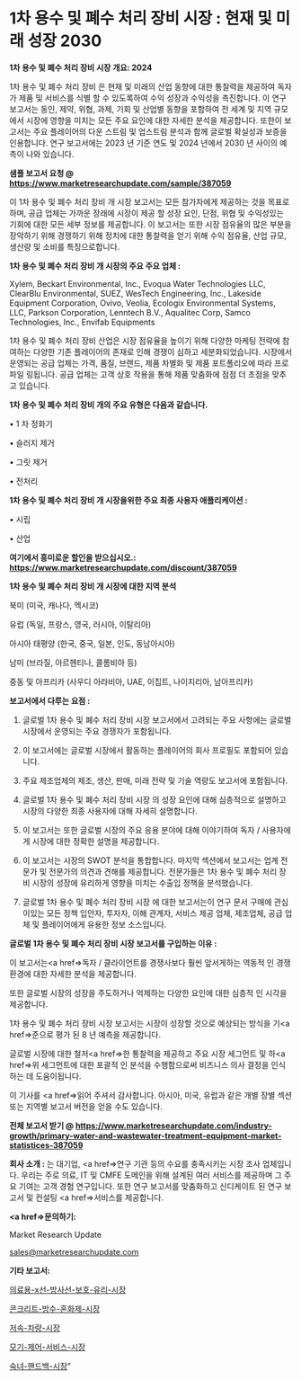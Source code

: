 # 1차 용수 및 폐수 처리 장비 시장 : 현재 및 미래 성장 2030

<strong>1차 용수 및 폐수 처리 장비 시장 개요: 2024</strong>

1차 용수 및 폐수 처리 장비 은 현재 및 미래의 산업 동향에 대한 통찰력을 제공하여 독자가 제품 및 서비스를 식별 할 수 있도록하여 수익 성장과 수익성을 촉진합니다. 이 연구 보고서는 동인, 제약, 위협, 과제, 기회 및 산업별 동향을 포함하여 전 세계 및 지역 규모에서 시장에 영향을 미치는 모든 주요 요인에 대한 자세한 분석을 제공합니다. 또한이 보고서는 주요 플레이어의 다운 스트림 및 업스트림 분석과 함께 글로벌 확실성과 보증을 인용합니다. 연구 보고서에는 2023 년 기준 연도 및 2024 년에서 2030 년 사이의 예측이 나와 있습니다.



<strong>샘플 보고서 요청 @ <a href=https://www.marketresearchupdate.com/sample/387059>https://www.marketresearchupdate.com/sample/387059</a></strong>

이 1차 용수 및 폐수 처리 장비 개 시장 보고서는 모든 참가자에게 제공하는 것을 목표로하며, 공급 업체는 가까운 장래에 시장이 제공 할 성장 요인, 단점, 위협 및 수익성있는 기회에 대한 모든 세부 정보를 제공합니다. 이 보고서는 또한 시장 점유율의 많은 부분을 장악하기 위해 경쟁하기 위해 정치에 대한 통찰력을 얻기 위해 수익 점유율, 산업 규모, 생산량 및 소비를 특징으로합니다.



<strong>1차 용수 및 폐수 처리 장비 개 시장의 주요 주요 업체 :</strong>

Xylem, Beckart Environmental, Inc., Evoqua Water Technologies LLC, ClearBlu Environmental, SUEZ, WesTech Engineering, Inc., Lakeside Equipment Corporation, Ovivo, Veolia, Ecologix Environmental Systems, LLC, Parkson Corporation, Lenntech B.V., Aqualitec Corp, Samco Technologies, Inc., Envifab Equipments

1차 용수 및 폐수 처리 장비 산업은 시장 점유율을 높이기 위해 다양한 마케팅 전략에 참여하는 다양한 기존 플레이어의 존재로 인해 경쟁이 심하고 세분화되었습니다. 시장에서 운영되는 공급 업체는 가격, 품질, 브랜드, 제품 차별화 및 제품 포트폴리오에 따라 프로파일 링됩니다. 공급 업체는 고객 상호 작용을 통해 제품 맞춤화에 점점 더 초점을 맞추고 있습니다.



<strong>1차 용수 및 폐수 처리 장비 개의 주요 유형은 다음과 같습니다.</strong>

• 1 차 정화기

• 슬러지 제거

• 그릿 제거

• 전처리



<strong>1차 용수 및 폐수 처리 장비 개 시장을위한 주요 최종 사용자 애플리케이션 :</strong>

• 시립

• 산업



<strong>여기에서 흥미로운 할인을 받으십시오.: <a href=https://www.marketresearchupdate.com/discount/387059>https://www.marketresearchupdate.com/discount/387059</a></strong>



<strong>1차 용수 및 폐수 처리 장비 개 시장에 대한 지역 분석</strong>

북미 (미국, 캐나다, 멕시코)

유럽 (독일, 프랑스, 영국, 러시아, 이탈리아)

아시아 태평양 (한국, 중국, 일본, 인도, 동남아시아)

남미 (브라질, 아르헨티나, 콜롬비아 등)

중동 및 아프리카 (사우디 아라비아, UAE, 이집트, 나이지리아, 남아프리카)



<strong>보고서에서 다루는 요점 :</strong>

1. 글로벌 1차 용수 및 폐수 처리 장비 시장 보고서에서 고려되는 주요 사항에는 글로벌 시장에서 운영되는 주요 경쟁자가 포함됩니다.

2. 이 보고서에는 글로벌 시장에서 활동하는 플레이어의 회사 프로필도 포함되어 있습니다.

3. 주요 제조업체의 제조, 생산, 판매, 미래 전략 및 기술 역량도 보고서에 포함됩니다.

4. 글로벌 1차 용수 및 폐수 처리 장비 시장 의 성장 요인에 대해 심층적으로 설명하고 시장의 다양한 최종 사용자에 대해 자세히 설명합니다.

5. 이 보고서는 또한 글로벌 시장의 주요 응용 분야에 대해 이야기하여 독자 / 사용자에게 시장에 대한 정확한 설명을 제공합니다.

6. 이 보고서는 시장의 SWOT 분석을 통합합니다. 마지막 섹션에서 보고서는 업계 전문가 및 전문가의 의견과 견해를 제공합니다. 전문가들은 1차 용수 및 폐수 처리 장비 시장의 성장에 유리하게 영향을 미치는 수출입 정책을 분석했습니다.

7. 글로벌 1차 용수 및 폐수 처리 장비 시장 에 대한 보고서는이 연구 문서 구매에 관심이있는 모든 정책 입안자, 투자자, 이해 관계자, 서비스 제공 업체, 제조업체, 공급 업체 및 플레이어에게 유용한 정보 소스입니다.



<strong>글로벌 1차 용수 및 폐수 처리 장비 시장 보고서를 구입하는 이유 :</strong>

이 보고서는<a href=>독자 / 클</a>라이언트를 경쟁사보다 훨씬 앞서게하는 역동적 인 경쟁 환경에 대한 자세한 분석을 제공합니다.

또한 글로벌 시장의 성장을 주도하거나 억제하는 다양한 요인에 대한 심층적 인 시각을 제공합니다.

1차 용수 및 폐수 처리 장비 시장 보고서는 시장이 성장할 것으로 예상되는 방식을 기<a href=>준으로</a> 평가 된 8 년 예측을 제공합니다.

글로벌 시장에 대한 철저<a href=>한 통찰력</a>을 제공하고 주요 시장 세그먼트 및 하<a href=>위 세그</a>먼트에 대한 포괄적 인 분석을 수행함으로써 비즈니스 의사 결정을 인식하는 데 도움이됩니다.

이 기사를 <a href=>읽어 주</a>셔서 감사합니다. 아시아, 미국, 유럽과 같은 개별 장별 섹션 또는 지역별 보고서 버전을 얻을 수도 있습니다.



<strong>전체 보고서 받기 @ <a href=https://www.marketresearchupdate.com/industry-growth/primary-water-and-wastewater-treatment-equipment-market-statistices-387059>https://www.marketresearchupdate.com/industry-growth/primary-water-and-wastewater-treatment-equipment-market-statistices-387059</a></strong>



<strong>회사 소개 :</strong>
는 대기업, <a href=>연구 기</a>관 등의 수요를 충족시키는 시장 조사 업체입니다. 우리는 주로 의료, IT 및 CMFE 도메인을 위해 설계된 여러 서비스를 제공하며 그 주요 기여는 고객 경험 연구입니다. 또한 연구 보고서를 맞춤화하고 신디케이트 된 연구 보고서 및 컨설팅 <a href=>서비</a>스를 제공합니다.



<strong><a href=>문의하기:</a></strong>

Market Research Update

sales@marketresearchupdate.com



<strong>기타 보고서:</strong>

<a href=https://www.linkedin.com/pulse/의료용-x선-방사선-보호-유리-시장-세분화-연구-및-목표-고객2029년/>의료용-x선-방사선-보호-유리-시장</a>

<a href=https://www.linkedin.com/pulse/콘크리트-방수-혼화제-시장-규모-및-성장-2023-trendsetters-talk-360-analysis-zzwef/>콘크리트-방수-혼화제-시장</a>

<a href=https://www.linkedin.com/pulse/저속-차량-시장-동향-및-성장-전망-consumer-connection-chronicles-24--kjqxf/>저속-차량-시장</a>

<a href=https://www.linkedin.com/pulse/모기-제어-서비스-시장-진입-전략-및-위험-평가2030년-survey-savvy-insights-360-analysis-ojhyf/>모기-제어-서비스-시장</a>

<a href=https://www.linkedin.com/pulse/숙녀-핸드백-시장-세분화-연구-및-목표-고객2030년-market-matrix-musings-analysis-ubd4f/>숙녀-핸드백-시장</a>"
